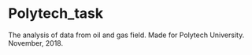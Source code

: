 # Polytech_task
The analysis of data from oil and gas field. Made for Polytech University. November, 2018.

